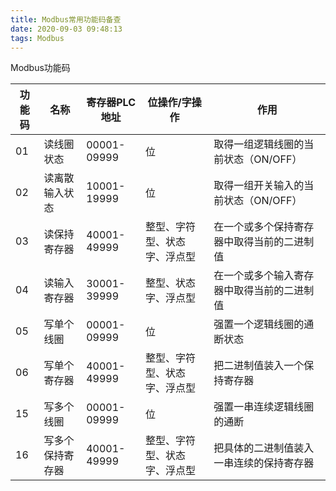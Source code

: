 ```yaml
---
title: Modbus常用功能码备查
date: 2020-09-03 09:48:13
tags: Modbus
---
```


Modbus功能码

| 功能码 | 名称           | 寄存器PLC地址   | 位操作/字操作 | 作用                                       |
| ------ | -------------- | ------------------------------------------ | ------------------------------------------ | ------------------------------------------ |
| 01     | 读线圈状态   | 00001-09999 | 位 | 取得一组逻辑线圈的当前状态（ON/OFF）       |
| 02     | 读离散输入状态 | 10001-19999 | 位 | 取得一组开关输入的当前状态（ON/OFF）       |
| 03     | 读保持寄存器 | 40001-49999 | 整型、字符型、状态字、浮点型 | 在一个或多个保持寄存器中取得当前的二进制值 |
| 04     | 读输入寄存器 | 30001-39999 | 整型、状态字、浮点型 | 在一个或多个输入寄存器中取得当前的二进制值 |
| 05     | 写单个线圈 | 00001-09999 | 位 | 强置一个逻辑线圈的通断状态                 |
| 06     | 写单个寄存器 | 40001-49999 | 整型、字符型、状态字、浮点型 | 把二进制值装入一个保持寄存器               |
| 15     | 写多个线圈  | 00001-09999 | 位 | 强置一串连续逻辑线圈的通断                 |
| 16     | 写多个保持寄存器 | 40001-49999 | 整型、字符型、状态字、浮点型 | 把具体的二进制值装入一串连续的保持寄存器   |
